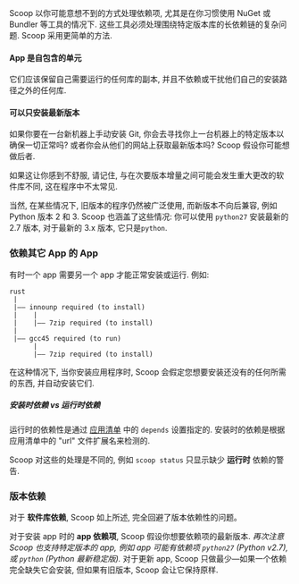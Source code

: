 Scoop 以你可能意想不到的方式处理依赖项, 尤其是在你习惯使用 NuGet 或 Bundler 等工具的情况下. 这些工具必须处理围绕特定版本库的长依赖链的复杂问题. Scoop 采用更简单的方法.

#### App 是自包含的单元
它们应该保留自己需要运行的任何库的副本, 并且不依赖或干扰他们自己的安装路径之外的任何库.

#### 可以只安装最新版本
如果你要在一台新机器上手动安装 Git, 你会去寻找你上一台机器上的特定版本以确保一切正常吗? 或者你会从他们的网站上获取最新版本吗? Scoop 假设你可能想做后者.

如果这让你感到不舒服, 请记住, 与在次要版本增量之间可能会发生重大更改的软件库不同, 这在程序中不太常见.

当然, 在某些情况下, 旧版本的程序仍然被广泛使用, 而新版本不向后兼容, 例如 Python 版本 2 和 3. Scoop 也涵盖了这些情况: 你可以使用 `python27` 安装最新的 2.7 版本, 对于最新的 3.x 版本, 它只是`python`.

### 依赖其它 App 的 App
有时一个 app 需要另一个 app 才能正常安装或运行. 例如:

```text
rust
 |
 |—— innounp required (to install)
 |    |
 |    |—— 7zip required (to install)
 | 
 |—— gcc45 required (to run)
      |
      |—— 7zip required (to install)
```

在这种情况下, 当你安装应用程序时, Scoop 会假定您想要安装还没有的任何所需的东西, 并自动安装它们.

##### 安装时依赖 vs 运行时依赖
运行时的依赖性是通过 [应用清单](https://github.com/lukesampson/scoop/wiki/App-Manifests) 中的 `depends` 设置指定的. 安装时的依赖是根据应用清单中的 "url" 文件扩展名来检测的.

Scoop 对这些的处理是不同的, 例如 `scoop status` 只显示缺少 **运行时** 依赖的警告.

### 版本依赖
对于 **软件库依赖**, Scoop 如上所述, 完全回避了版本依赖性的问题。

对于安装 app 时的 **app 依赖项**, Scoop 假设你想要依赖项的最新版本. *再次注意 Scoop 也支持特定版本的 app, 例如 app 可能有依赖项 `python27` (Python v2.7), 或 `python` (Python 最新稳定版).* 对于更新 app, Scoop 只做最少—如果一个依赖完全缺失它会安装, 但如果有旧版本, Scoop 会让它保持原样.
